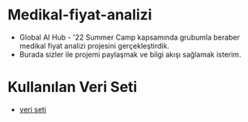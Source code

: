 # Medikal-fiyat-analizi
* Global AI Hub - '22 Summer Camp kapsamında grubumla beraber medikal fiyat analizi projesini gerçekleştirdik.
* Burada sizler ile projemi paylaşmak ve bilgi akışı sağlamak isterim.

# Kullanılan Veri Seti
- [veri seti](https://www.kaggle.com/datasets/mirichoi0218/insurance)
